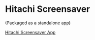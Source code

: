 # Hitachi Screensaver
 
(Packaged as a standalone app)


[Hitachi Screensaver App](https://dl.dropboxusercontent.com/s/zscjpnt58s03oa4/HitachiScreensaverApp.zip?dl=0)

